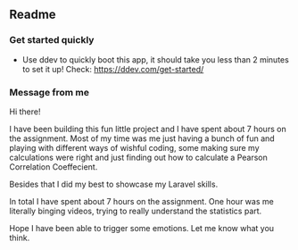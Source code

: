 ## Readme

### Get started quickly

- Use ddev to quickly boot this app, it should take you less than 2 minutes to set it up! Check: https://ddev.com/get-started/

### Message from me

Hi there!

I have been building this fun little project and I have spent about 7 hours on the assignment.
Most of my time was me just having a bunch of fun and playing with different ways of wishful coding,
some making sure my calculations were right and just finding out how to calculate a Pearson Correlation Coeffecient.

Besides that I did my best to showcase my Laravel skills.

In total I have spent about 7 hours on the assignment. One hour was me literally binging videos, trying
to really understand the statistics part.

Hope I have been able to trigger some emotions. Let me know what you think.
